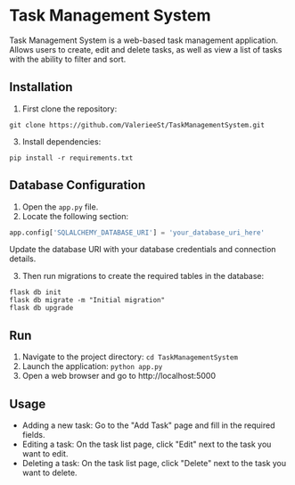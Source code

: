 # Task Management System

Task Management System is a web-based task management application. Allows users to create, edit and delete tasks, as well as view a list of tasks with the ability to filter and sort.

## Installation

1. First clone the repository:
```
git clone https://github.com/ValerieeSt/TaskManagementSystem.git
```
3. Install dependencies:
 ```
pip install -r requirements.txt
```

## Database Configuration

1. Open the `app.py` file.
2. Locate the following section:
```python
app.config['SQLALCHEMY_DATABASE_URI'] = 'your_database_uri_here'
```
  Update the database URI with your database credentials and connection details.

3. Then run migrations to create the required tables in the database:
```
flask db init
flask db migrate -m "Initial migration"
flask db upgrade
```
## Run
1. Navigate to the project directory: `cd TaskManagementSystem`
2. Launch the application: `python app.py`
3. Open a web browser and go to http://localhost:5000

## Usage

- Adding a new task: Go to the "Add Task" page and fill in the required fields.
- Editing a task: On the task list page, click "Edit" next to the task you want to edit.
- Deleting a task: On the task list page, click "Delete" next to the task you want to delete.
